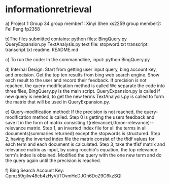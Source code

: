 # informationretrieval
a) Project 1 Group 34
    group member1: Xinyi Shen xs2259
    group member2: Fei Peng fp2358

b)The files submitted contains:
	python files:
		BingQuery.py
		QueryExpansion.py
		TextAnalysis.py
	text file:
		stopword.txt
	transcript:
		transcript.txt
	readme:
		README.md

c) To run the code:
	In the commanndline, input:
	python BingQuery.py <query> <precision> <accountkey>

d) Internal Design:
    Start from getting user input query, bing account key, and precision.
    Get the top ten results from bing web search engine.
    Show each result to the user and record their feedback.
    If precision is not reached, the query-modification method is called
    We separate the code into three files, BingQuery.py is the main script.
    QueryExpansion.py is called if new query is needed, to get the new terms TextAnalysis.py is called to form the matrix that will be used in QueryExpansion.py.

e) Query-modification method:
    If the precision is not reached, the query-modification method is called.
    Step 0 is getting the users feedback and save it in the form of matrix consisting 1(relevance),0(non-relevance)--relevance matrix.
    Step 1, an inverted index file for all the terms in all documents(summaries returned) except the stopwords is structured.
    Step 2, having the inverted index file the matrix consist of the tfidf values for each term and each document is calculated.
    Step 3, take the tfisf matrix and relevance matrix as input, by using rocchio's equation, the top relevance term's index is obtained.
    Modified the query with the one new term and do the query again until the precision is reached.

f) Bing Search Account Key: Cpmz59giIw48cb4zHyVjiTOvmHeDJOh6DoZ9C6kzSQI


